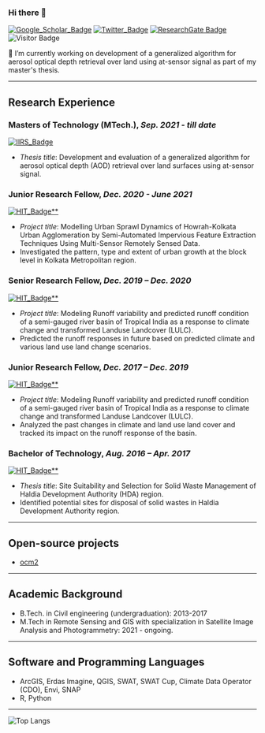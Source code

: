 ### Hi there 👋

[![Google_Scholar_Badge](https://img.shields.io/badge/Google-Scholar-lightgrey)](https://scholar.google.com/citations?user=cF8Oa7AAAAAJ&hl=en)
[![Twitter_Badge](https://img.shields.io/twitter/follow/akhilesh_9661?style=social)](https://twitter.com/akhilesh_9661)
[![ResearchGate Badge](https://img.shields.io/badge/ResearcGate-orange)](https://www.researchgate.net/profile/Akhilesh-Kumar-41)
![Visitor Badge](https://visitor-badge.laobi.icu/badge?page_id=akhi9661.akhi9661)

🔭 I’m currently working on development of a generalized algorithm for aerosol optical depth retrieval over land using at-sensor signal as part of my master's thesis.

---

## Research Experience

### Masters of Technology (MTech.), *Sep. 2021 - till date*
[![IIRS_Badge](https://img.shields.io/badge/Indian_Institute_of_Remote_Sensing-blue)](https://www.iirs.gov.in/photogrammetry-and-remote-sensing-department)

- *Thesis title*: Development and evaluation of a generalized algorithm for aerosol optical depth (AOD) retrieval over land surfaces using at-sensor signal.

### Junior Research Fellow, *Dec. 2020 - June 2021*
[![HIT_Badge**](https://img.shields.io/badge/Haldia_Institute_of_Technology-blue)](https://hithaldia.ac.in/civil-engineering-home/)

- *Project title*: Modelling Urban Sprawl Dynamics of Howrah-Kolkata Urban Agglomeration by Semi-Automated Impervious Feature Extraction Techniques Using Multi-Sensor Remotely Sensed Data. 
- Investigated the pattern, type and extent of urban growth at the block level in Kolkata Metropolitan region.

### Senior Research Fellow, *Dec. 2019 – Dec. 2020*
[![HIT_Badge**](https://img.shields.io/badge/Haldia_Institute_of_Technology-blue)](https://hithaldia.ac.in/civil-engineering-home/)

- *Project title*: Modeling Runoff variability and predicted runoff condition of a semi-gauged river basin of Tropical India as a response to climate change and transformed Landuse Landcover (LULC). 
- Predicted the runoff responses in future based on predicted climate and various land use land change scenarios. 

### Junior Research Fellow, *Dec. 2017 – Dec. 2019*
[![HIT_Badge**](https://img.shields.io/badge/Haldia_Institute_of_Technology-blue)](https://hithaldia.ac.in/civil-engineering-home/)

- *Project title*: Modeling Runoff variability and predicted runoff condition of a semi-gauged river basin of Tropical India as a response to climate change and transformed Landuse Landcover (LULC). 
- Analyzed the past changes in climate and land use land cover and tracked its impact on the runoff response of the basin. 

### Bachelor of Technology, *Aug. 2016 – Apr. 2017*
[![HIT_Badge**](https://img.shields.io/badge/Haldia_Institute_of_Technology-blue)](https://hithaldia.ac.in/civil-engineering-home/)

- *Thesis title*: Site Suitability and Selection for Solid Waste Management of Haldia Development Authority (HDA) region.
- Identified potential sites for disposal of solid wastes in Haldia Development Authority region. 

---

## Open-source projects

- [ocm2](https://github.com/akhi9661/ocm2)

---

## Academic Background 

- B.Tech. in Civil engineering (undergraduation): 2013-2017
- M.Tech in Remote Sensing and GIS with specialization in Satellite Image Analysis and Photogrammetry: 2021 - ongoing.

---

## Software and Programming Languages

- ArcGIS, Erdas Imagine, QGIS, SWAT, SWAT Cup, Climate Data Operator (CDO), Envi, SNAP
- R, Python

---

<!-- ![github stats](https://github-readme-stats-sigma-five.vercel.app/api?username=akhi966&show_icons=true&theme=radical) -->
![Top Langs](https://github-readme-stats-sigma-five.vercel.app/api/top-langs/?username=akhi9661&langs_count=3)
